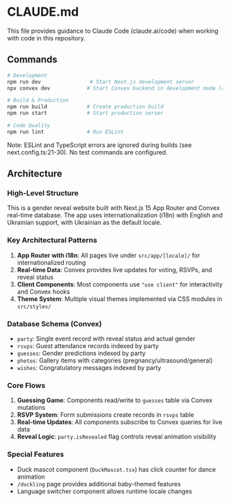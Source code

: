 # CLAUDE.md

This file provides guidance to Claude Code (claude.ai/code) when working with code in this repository.

## Commands

```bash
# Development
npm run dev                # Start Next.js development server
npx convex dev            # Start Convex backend in development mode (run in separate terminal)

# Build & Production
npm run build             # Create production build
npm run start             # Start production server

# Code Quality
npm run lint              # Run ESLint
```

Note: ESLint and TypeScript errors are ignored during builds (see next.config.ts:21-30). No test commands are configured.

## Architecture

### High-Level Structure
This is a gender reveal website built with Next.js 15 App Router and Convex real-time database. The app uses internationalization (i18n) with English and Ukrainian support, with Ukrainian as the default locale.

### Key Architectural Patterns
1. **App Router with i18n**: All pages live under `src/app/[locale]/` for internationalized routing
2. **Real-time Data**: Convex provides live updates for voting, RSVPs, and reveal status
3. **Client Components**: Most components use `"use client"` for interactivity and Convex hooks
4. **Theme System**: Multiple visual themes implemented via CSS modules in `src/styles/`

### Database Schema (Convex)
- `party`: Single event record with reveal status and actual gender
- `rsvps`: Guest attendance records indexed by party
- `guesses`: Gender predictions indexed by party  
- `photos`: Gallery items with categories (pregnancy/ultrasound/general)
- `wishes`: Congratulatory messages indexed by party

### Core Flows
1. **Guessing Game**: Components read/write to `guesses` table via Convex mutations
2. **RSVP System**: Form submissions create records in `rsvps` table
3. **Real-time Updates**: All components subscribe to Convex queries for live data
4. **Reveal Logic**: `party.isRevealed` flag controls reveal animation visibility

### Special Features
- Duck mascot component (`DuckMascot.tsx`) has click counter for dance animation
- `/duckling` page provides additional baby-themed features
- Language switcher component allows runtime locale changes